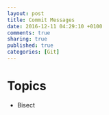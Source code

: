 ```yaml
---
layout: post
title: Commit Messages
date: 2016-12-11 04:29:10 +0100
comments: true
sharing: true
published: true 
categories: [Git]
---
```


# Topics

+ Bisect
